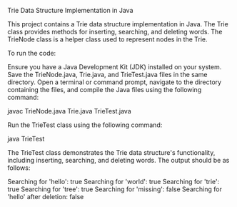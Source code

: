 Trie Data Structure Implementation in Java

This project contains a Trie data structure implementation in Java. 
The Trie class provides methods for inserting, searching, and deleting words. 
The TrieNode class is a helper class used to represent nodes in the Trie.

To run the code:

Ensure you have a Java Development Kit (JDK) installed on your system.
Save the TrieNode.java, Trie.java, and TrieTest.java files in the same directory.
Open a terminal or command prompt, navigate to the directory containing the files, 
and compile the Java files using the following command:

javac TrieNode.java Trie.java TrieTest.java

Run the TrieTest class using the following command:

java TrieTest

The TrieTest class demonstrates the Trie data structure's functionality, including inserting, searching, and deleting words. The output should be as follows:

Searching for 'hello': true
Searching for 'world': true
Searching for 'trie': true
Searching for 'tree': true
Searching for 'missing': false
Searching for 'hello' after deletion: false
